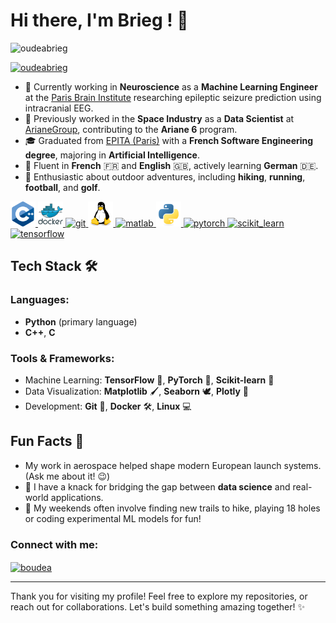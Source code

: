 # Hi there, I'm Brieg ! 👋

<p align="left"> <img src="https://komarev.com/ghpvc/?username=oudeabrieg&label=Profile%20views&color=0e75b6&style=flat" alt="oudeabrieg" /> </p>

<p align="left"> <a href="https://github.com/ryo-ma/github-profile-trophy"><img src="https://github-profile-trophy.vercel.app/?username=oudeabrieg" alt="oudeabrieg" /></a> </p>

- 🧠 Currently working in **Neuroscience** as a **Machine Learning Engineer** at the [Paris Brain Institute](https://parisbraininstitute.org/) researching epileptic seizure prediction using intracranial EEG.
- 🚀 Previously worked in the **Space Industry** as a **Data Scientist** at [ArianeGroup](https://ariane.group/en/), contributing to the **Ariane 6** program.
- 🎓 Graduated from [EPITA (Paris)](https://www.epita.fr/en/) with a **French Software Engineering degree**, majoring in **Artificial Intelligence**.
- 🔄 Fluent in **French** 🇫🇷 and **English** 🇬🇧, actively learning **German** 🇩🇪.
- 🏃 Enthusiastic about outdoor adventures, including **hiking**, **running**, **football**, and **golf**.

<p align="left"> <a href="https://www.w3schools.com/cpp/" target="_blank" rel="noreferrer"> <img src="https://raw.githubusercontent.com/devicons/devicon/master/icons/cplusplus/cplusplus-original.svg" alt="cplusplus" width="40" height="40"/> </a> <a href="https://www.docker.com/" target="_blank" rel="noreferrer"> <img src="https://raw.githubusercontent.com/devicons/devicon/master/icons/docker/docker-original-wordmark.svg" alt="docker" width="40" height="40"/> </a> <a href="https://git-scm.com/" target="_blank" rel="noreferrer"> <img src="https://www.vectorlogo.zone/logos/git-scm/git-scm-icon.svg" alt="git" width="40" height="40"/> </a> <a href="https://www.linux.org/" target="_blank" rel="noreferrer"> <img src="https://raw.githubusercontent.com/devicons/devicon/master/icons/linux/linux-original.svg" alt="linux" width="40" height="40"/> </a> <a href="https://www.mathworks.com/" target="_blank" rel="noreferrer"> <img src="https://upload.wikimedia.org/wikipedia/commons/2/21/Matlab_Logo.png" alt="matlab" width="40" height="40"/> </a> <a href="https://www.python.org" target="_blank" rel="noreferrer"> <img src="https://raw.githubusercontent.com/devicons/devicon/master/icons/python/python-original.svg" alt="python" width="40" height="40"/> </a> <a href="https://pytorch.org/" target="_blank" rel="noreferrer"> <img src="https://www.vectorlogo.zone/logos/pytorch/pytorch-icon.svg" alt="pytorch" width="40" height="40"/> </a> <a href="https://scikit-learn.org/" target="_blank" rel="noreferrer"> <img src="https://upload.wikimedia.org/wikipedia/commons/0/05/Scikit_learn_logo_small.svg" alt="scikit_learn" width="40" height="40"/> </a> <a href="https://www.tensorflow.org" target="_blank" rel="noreferrer"> <img src="https://www.vectorlogo.zone/logos/tensorflow/tensorflow-icon.svg" alt="tensorflow" width="40" height="40"/> </a> </p>

## Tech Stack 🛠️

### Languages:
- **Python** (primary language)
- **C++**, **C**

### Tools & Frameworks:
- Machine Learning: **TensorFlow** 🔦, **PyTorch** 🧪, **Scikit-learn** 🔢
- Data Visualization: **Matplotlib** 🖌️, **Seaborn** 🕊, **Plotly** 🎨
- Development: **Git** 🔧, **Docker** 🛠️, **Linux** 💻

## Fun Facts 🚀
- My work in aerospace helped shape modern European launch systems. (Ask me about it! 😉)
- 🔄 I have a knack for bridging the gap between **data science** and real-world applications.
- 🌿 My weekends often involve finding new trails to hike, playing 18 holes or coding experimental ML models for fun!

<h3 align="left">Connect with me:</h3>
<p align="left">
<a href="https://linkedin.com/in/boudea" target="blank"><img align="center" src="https://raw.githubusercontent.com/rahuldkjain/github-profile-readme-generator/master/src/images/icons/Social/linked-in-alt.svg" alt="boudea" height="30" width="40" /></a>
</p>

---

Thank you for visiting my profile! Feel free to explore my repositories, or reach out for collaborations. Let's build something amazing together! ✨
